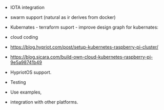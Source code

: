* IOTA integration
* swarm support (natural as ir derives from docker)
* Kubernates - terraform suport - improve design graph for kubernates: 
* cloud coding
* https://blog.hypriot.com/post/setup-kubernetes-raspberry-pi-cluster/
* https://blog.sicara.com/build-own-cloud-kubernetes-raspberry-pi-9e5a98741b49

* HypriotOS support. 
* Testing 
* Use examples,
* integration with other platforms. 

